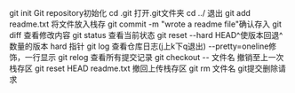 git init Git repository初始化
cd .git 打开.git文件夹
cd ../ 退出
git add readme.txt 将文件放入栈存
git commit -m "wrote a readme file"确认存入
git diff 查看修改内容
git status 查看当前状态
git reset --hard HEAD^使版本回退^数量的版本 hard 指针
git log 查看仓库日志(j上k下q退出) --pretty=oneline修饰，一行显示
git relog 查看所有提交记录
git checkout -- 文件名 撤销至上一次栈存区
git reset HEAD readme.txt 撤回上传栈存区
git rm 文件名 git提交删除请求